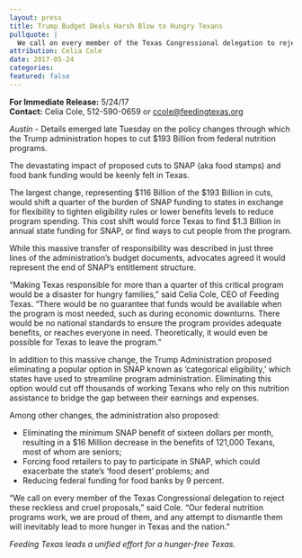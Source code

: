 ```yaml
---
layout: press
title: Trump Budget Deals Harsh Blow to Hungry Texans
pullquote: | 
  We call on every member of the Texas Congressional delegation to reject these reckless and cruel proposals. 
attribution: Celia Cole
date: 2017-05-24
categories:
featured: false
---  
```

**For Immediate Release:** 5/24/17   
**Contact:** Celia Cole, 512-590-0659 or ccole@feedingtexas.org

*Austin* - Details emerged late Tuesday on the policy changes through which the Trump administration hopes to cut $193 Billion from federal nutrition programs. 

The devastating impact of proposed cuts to SNAP (aka food stamps) and food bank funding would be keenly felt in Texas. 

The largest change, representing $116 Billion of the $193 Billion in cuts, would shift a quarter of the burden of SNAP funding to states in exchange for flexibility to tighten eligibility rules or lower benefits levels to reduce program spending. This cost shift would force Texas to find $1.3 Billion in annual state funding for SNAP, or find ways to cut people from the program.

While this massive transfer of responsibility was described in just three lines of the administration’s budget documents, advocates agreed it would represent the end of SNAP’s entitlement structure. 

“Making Texas responsible for more than a quarter of this critical program would be a disaster for hungry families,” said Celia Cole, CEO of Feeding Texas. “There would be no guarantee that funds would be available when the program is most needed, such as during economic downturns. There would be no national standards to ensure the program provides adequate benefits, or reaches everyone in need. Theoretically, it would even be possible for Texas to leave the program.”

In addition to this massive change, the Trump Administration proposed eliminating a popular option in SNAP known as ‘categorical eligibility,’ which states have used to streamline program administration. Eliminating this option would cut off thousands of working Texans who rely on this nutrition assistance to bridge the gap between their earnings and expenses. 

Among other changes, the administration also proposed:   

- Eliminating the minimum SNAP benefit of sixteen dollars per month, resulting in a $16 Million decrease in the benefits of 121,000 Texans, most of whom are seniors;
- Forcing food retailers to pay to participate in SNAP, which could exacerbate the state’s ‘food desert’ problems; and  
- Reducing federal funding for food banks by 9 percent.

“We call on every member of the Texas Congressional delegation to reject these reckless and cruel proposals,” said Cole. “Our federal nutrition programs work, we are proud of them, and any attempt to dismantle them will inevitably lead to more hunger in Texas and the nation.”

*Feeding Texas leads a unified effort for a hunger-free Texas.* 
